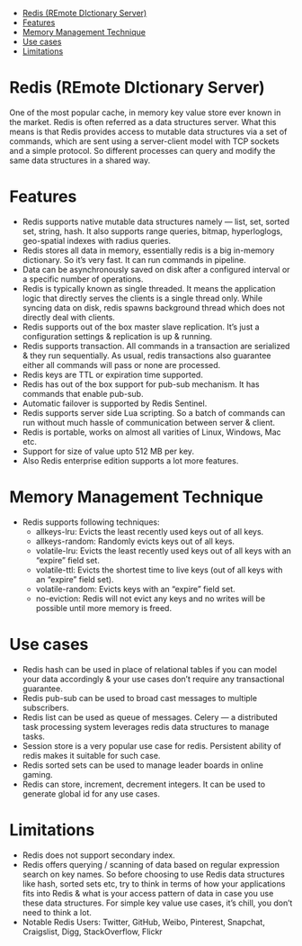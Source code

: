 - [Redis (REmote DIctionary Server)](#redis-remote-dictionary-server)
- [Features](#features)
- [Memory Management Technique](#memory-management-technique)
- [Use cases](#use-cases)
- [Limitations](#limitations)

# Redis (REmote DIctionary Server)
One of the most popular cache, in memory key value store ever known in the market.
Redis is often referred as a data structures server. What this means is that Redis provides access to mutable data structures via a set of commands, which are sent using a server-client model with TCP sockets and a simple protocol. So different processes can query and modify the same data structures in a shared way.

# Features
* Redis supports native mutable data structures namely — list, set, sorted set, string, hash. It also supports range queries, bitmap, hyperloglogs, geo-spatial indexes with radius queries.
* Redis stores all data in memory, essentially redis is a big in-memory dictionary. So it’s very fast. It can run commands in pipeline.
* Data can be asynchronously saved on disk after a configured interval or a specific number of operations.
* Redis is typically known as single threaded. It means the application logic that directly serves the clients is a single thread only. While syncing data on disk, redis spawns background thread which does not directly deal with clients.
* Redis supports out of the box master slave replication. It’s just a configuration settings & replication is up & running.
* Redis supports transaction. All commands in a transaction are serialized & they run sequentially. As usual, redis transactions also guarantee either all commands will pass or none are processed.
* Redis keys are TTL or expiration time supported.
* Redis has out of the box support for pub-sub mechanism. It has commands that enable pub-sub.
* Automatic failover is supported by Redis Sentinel.
* Redis supports server side Lua scripting. So a batch of commands can run without much hassle of communication between server & client.
* Redis is portable, works on almost all varities of Linux, Windows, Mac etc.
* Support for size of value upto 512 MB per key.
* Also Redis enterprise edition supports a lot more features.

# Memory Management Technique
* Redis supports following techniques:
  * allkeys-lru: Evicts the least recently used keys out of all keys.
  * allkeys-random: Randomly evicts keys out of all keys.
  * volatile-lru: Evicts the least recently used keys out of all keys with an “expire” field set.
  * volatile-ttl: Evicts the shortest time to live keys (out of all keys with an “expire” field set).
  * volatile-random: Evicts keys with an “expire” field set.
  * no-eviction: Redis will not evict any keys and no writes will be possible until more memory is freed.

# Use cases
* Redis hash can be used in place of relational tables if you can model your data accordingly & your use cases don’t require any transactional guarantee.
* Redis pub-sub can be used to broad cast messages to multiple subscribers.
* Redis list can be used as queue of messages. Celery — a distributed task processing system leverages redis data structures to manage tasks.
* Session store is a very popular use case for redis. Persistent ability of redis makes it suitable for such case.
* Redis sorted sets can be used to manage leader boards in online gaming.
* Redis can store, increment, decrement integers. It can be used to generate global id for any use cases.

# Limitations
* Redis does not support secondary index.
* Redis offers querying / scanning of data based on regular expression search on key names. So before choosing to use Redis data structures like hash, sorted sets etc, try to think in terms of how your applications fits into Redis & what is your access pattern of data in case you use these data structures. For simple key value use cases, it’s chill, you don’t need to think a lot.
* Notable Redis Users: Twitter, GitHub, Weibo, Pinterest, Snapchat, Craigslist, Digg, StackOverflow, Flickr
